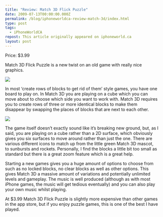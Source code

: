 ```yaml
---
title: "Review: Match 3D Flick Puzzle"
date: 2009-07-13T00:00:00.000Z
permalink: /blog/iphoneworldca-review-match-3d/index.html
type: post
tags:
  - iPhoneWorldCA
repost: This article originally appeared on iphoneworld.ca
layout: post
---
```


Price: $3.99

Match 3D Flick Puzzle is a new twist on an old game with really nice graphics.

![](https://rknightuk.s3.amazonaws.com/site/iphoneworldca/match-3d-1.png)

In most ‘create rows of blocks to get rid of them’ style games, you have one board to play on. In Match 3D you are playing on a cube which you can move about to choose which side you want to work with. Match 3D requires you to create rows of three or more identical blocks to make them disappear by swapping the places of blocks that are next to each other.

![](https://rknightuk.s3.amazonaws.com/site/iphoneworldca/match-3d-2.png)

The game itself doesn’t exactly sound like it’s breaking new ground, but, as I said, you are playing on a cube rather than a 2D surface, which obviously gives you six surfaces to move around rather than just the one. There are various different icons to match up from the little green Match 3D mascot, to sunbursts and rockets. Personally, I find the blocks a little bit too small as standard but there is a great zoom feature which is a great help.

Starting a new games gives you a huge amount of options to choose from such as no locked blocks, no clear blocks as well as other options. This gives Match 3D a massive amount of variations and potentially unlimited levels and gameplay. The music is well produced (although as with most iPhone games, the music will get tedious eventually) and you can also play your own music whilst playing.

At $3.99 Match 3D Flick Puzzle is slightly more expensive than other games in the app store, but if you enjoy puzzle games, this is one of the best I have played.